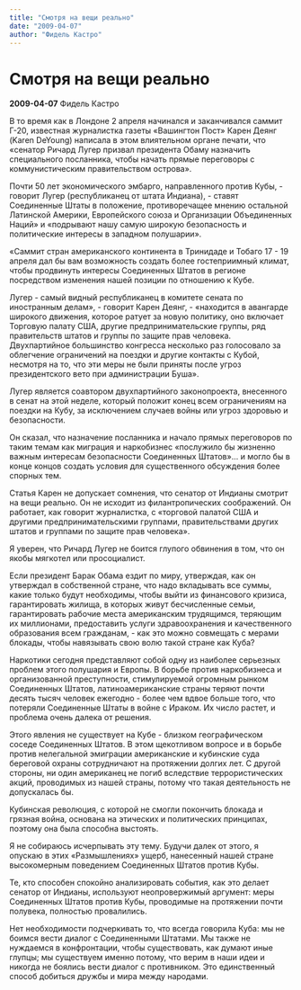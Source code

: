 ```yaml
---
title: "Смотря на вещи реально"
date: "2009-04-07"
author: "Фидель Кастро"
---
```


# Смотря на вещи реально

**2009-04-07** Фидель Кастро

В то время как в Лондоне 2 апреля начинался и заканчивался саммит Г-20, известная журналистка газеты «Вашингтон Пост» Карен Деянг (Karen DeYoung) написала в этом влиятельном органе печати, что «сенатор Ричард Лугер призвал президента Обаму назначить специального посланника, чтобы начать прямые переговоры с коммунистическим правительством острова».

Почти 50 лет экономического эмбарго, направленного против Кубы, - говорит Лугер (республиканец от штата Индиана), - ставят Соединенные Штаты в положение, противоречащее мнению остальной Латинской Америки, Европейского союза и Организации Объединенных Наций» и «подрывают нашу самую широкую безопасность и политические интересы в западном полушарии».

«Саммит стран американского континента в Тринидаде и Тобаго 17 - 19 апреля дал бы вам возможность создать более гостеприимный климат, чтобы продвинуть интересы Соединенных Штатов в регионе посредством изменения нашей позиции по отношению к Кубе.

Лугер - самый видный республиканец в комитете сената по иностранным делам», - говорит Карен Деянг, - «находится в авангарде широкого движения, которое ратует за новую политику, оно включает Торговую палату США, другие предпринимательские группы, ряд правительств штатов и группы по защите прав человека. Двухпартийное большинство конгресса несколько раз голосовало за облегчение ограничений на поездки и другие контакты с Кубой, несмотря на то, что эти меры не были приняты после угроз президентского вето при администрации Буша».

Лугер является соавтором двухпартийного законопроекта, внесенного в сенат на этой неделе, который положит конец всем ограничениям на поездки на Кубу, за исключением случаев войны или угроз здоровью и безопасности.

Он сказал, что назначение посланника и начало прямых переговоров по таким темам как миграция и наркобизнес «послужило бы жизненно важным интересам безопасности Соединенных Штатов»... и могло бы в конце концов создать условия для существенного обсуждения более спорных тем.

Статья Карен не допускает сомнения, что сенатор от Индианы смотрит на вещи реально. Он не исходит из филантропических соображений. Он работает, как говорит журналистка, с «торговой палатой США и другими предпринимательскими группами, правительствами других штатов и группами по защите прав человека».

Я уверен, что Ричард Лугер не боится глупого обвинения в том, что он якобы мягкотел или просоциалист.

Если президент Барак Обама ездит по миру, утверждая, как он утверждал в собственной стране, что надо вкладывать все суммы, какие только будут необходимы, чтобы выйти из финансового кризиса, гарантировать жилища, в которых живут бесчисленные семьи, гарантировать рабочие места американским трудящимся, теряющим их миллионами, предоставить услуги здравоохранения и качественного образования всем гражданам, - как это можно совмещать с мерами блокады, чтобы навязывать свою волю такой стране как Куба?

Наркотики сегодня представляют собой одну из наиболее серьезных проблем этого полушария и Европы. В борьбе против наркобизнеса и организованной преступности, стимулируемой огромным рынком Соединенных Штатов, латиноамериканские страны теряют почти десять тысяч человек ежегодно - более чем вдвое больше того, что потеряли Соединенные Штаты в войне с Ираком. Их число растет, и проблема очень далека от решения.

Этого явления не существует на Кубе - близком географическом соседе Соединенных Штатов. В этом щекотливом вопросе и в борьбе против нелегальной эмиграции американские и кубинские суда береговой охраны сотрудничают на протяжении долгих лет. С другой стороны, ни один американец не погиб вследствие террористических акций, проводимых из нашей страны, потому что такая деятельность не допускалась бы.

Кубинская революция, с которой не смогли покончить блокада и грязная война, основана на этических и политических принципах, поэтому она была способна выстоять.

Я не собираюсь исчерпывать эту тему. Будучи далек от этого, я опускаю в этих «Размышлениях» ущерб, нанесенный нашей стране высокомерным поведением Соединенных Штатов против Кубы.

Те, кто способен спокойно анализировать события, как это делает сенатор от Индианы, используют неопровержимый аргумент: меры Соединенных Штатов против Кубы, проводимые на протяжении почти полувека, полностью провалились.

Нет необходимости подчеркивать то, что всегда говорила Куба: мы не боимся вести диалог с Соединенными Штатами. Мы также не нуждаемся в конфронтации, чтобы существовать, как думают иные глупцы; мы существуем именно потому, что верим в наши идеи и никогда не боялись вести диалог с противником. Это единственный способ добиться дружбы и мира между народами.